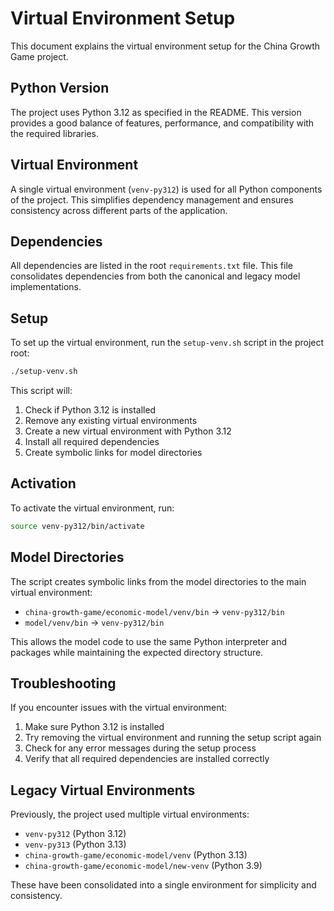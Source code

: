 # Virtual Environment Setup

This document explains the virtual environment setup for the China Growth Game project.

## Python Version

The project uses Python 3.12 as specified in the README. This version provides a good balance of features, performance, and compatibility with the required libraries.

## Virtual Environment

A single virtual environment (`venv-py312`) is used for all Python components of the project. This simplifies dependency management and ensures consistency across different parts of the application.

## Dependencies

All dependencies are listed in the root `requirements.txt` file. This file consolidates dependencies from both the canonical and legacy model implementations.

## Setup

To set up the virtual environment, run the `setup-venv.sh` script in the project root:

```bash
./setup-venv.sh
```

This script will:
1. Check if Python 3.12 is installed
2. Remove any existing virtual environments
3. Create a new virtual environment with Python 3.12
4. Install all required dependencies
5. Create symbolic links for model directories

## Activation

To activate the virtual environment, run:

```bash
source venv-py312/bin/activate
```

## Model Directories

The script creates symbolic links from the model directories to the main virtual environment:

- `china-growth-game/economic-model/venv/bin` → `venv-py312/bin`
- `model/venv/bin` → `venv-py312/bin`

This allows the model code to use the same Python interpreter and packages while maintaining the expected directory structure.

## Troubleshooting

If you encounter issues with the virtual environment:

1. Make sure Python 3.12 is installed
2. Try removing the virtual environment and running the setup script again
3. Check for any error messages during the setup process
4. Verify that all required dependencies are installed correctly

## Legacy Virtual Environments

Previously, the project used multiple virtual environments:
- `venv-py312` (Python 3.12)
- `venv-py313` (Python 3.13)
- `china-growth-game/economic-model/venv` (Python 3.13)
- `china-growth-game/economic-model/new-venv` (Python 3.9)

These have been consolidated into a single environment for simplicity and consistency.

